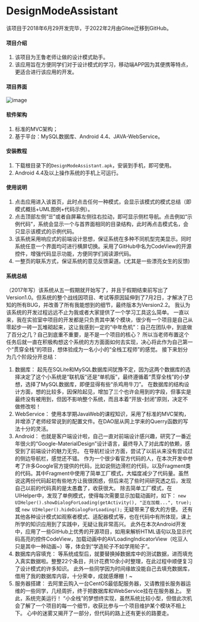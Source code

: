 # DesignModeAssistant
该项目于2018年6月29开发完毕，于2022年2月由Gitee迁移到GitHub。
#### 项目介绍

1. 该项目为王鲁老师让做的设计模式助手。
2. 该应用旨在方便同学们对于设计模式的学习，移动端APP因为其便携等特点，更适合进行该应用的开发。
#### 项目界面
![image](https://user-images.githubusercontent.com/24218765/154843941-cb875f25-092d-4b82-bdd0-aca2bd6db4d6.png)
#### 软件架构

1. 标准的MVC架构；
2. 基于平台：MySQL数据库、Android 4.4、JAVA-WebService。

#### 安装教程

1. 下载根目录下的`DesignModeAssistant.apk`，安装到手机，即可使用。
2. Android 4.4及以上操作系统的手机上可运行。

#### 使用说明

1. 点击应用进入该首页，此时点击任何一种模式，会显示该模式的模式总结（即模式概括+UML图例+代码示例）。
2. 点击顶部左侧“☰”或者自屏幕左侧往右拉动，即可显示侧栏导航。点击例如“示例代码”，系统会显示一个与首界面相同的目录结构，此时再点击模式名，会只显示该模式的示例代码。   
3. 该系统采用响应式的前端设计思想，保证系统在多种不同机型完美显示。同时系统任意一个界面均可进行横屏切换。采用了GitHub中名为CodeView的开源控件，增强代码显示功能，方便同学们阅读源代码。
4. 一整页的联系方式，保证系统的意见反馈渠道。(尤其是一些漂亮女生的反馈)

#### 系统总结
（2017年写）该系统从五一假期就开始写了，并且于假期结束前写出了Version1.0。但系统的整个战线因项目、考试等原因延伸到了7月2日，才解决了已知的所有BUG，并改善了所有我能想到的细节，最终版本为Version2.2。
我认为该系统的开发过程远远不止为我或者大家提供了一个学习工具这么简单。
一直以来，我在实验室中项目的开发都是只负责其中某个模块，很少有一个项目是自己从零起步一砖一瓦堆砌起来，这让我感到一定的“中年危机”：自己在团队中，到底做了百分之几？自己到底重不重要，是不是一个项目的核心？
所以当老师布置这个任务后就一直在积极构想这个系统的方方面面如何去实现，决心将此作为自己第一个“贯穿全栈”的项目，想体验成为一名小小的“全栈工程师”的感觉。
接下来划分为几个阶段分开总结：
1. 数据库：
起先在SQLite和MySQL数据库间犹豫不定，因为这两个数据库的选择决定了这个小系统是“联机版”还是“单机版”，最终遵循着“贯穿全栈”的小梦想，选择了MySQL数据库，即便显得有些“杀鸡用牛刀”。
在数据库的结构设计方面，想的比较多，因保险起见，增加了三个也许会用到的字段，但事实是最终没有被用到，但因不影响整个系统，而且本着“开放-封闭”原则，决定不做修改啦！
2. WebService：
使用本学期JavaWeb的课程知识，采用了标准的MVC架构，并增添了老师经常说到的配置文件。在DAO层从网上学来的Querry函数的写法十分的灵活。
3. Android：
也就是客户端设计啦，自己一直对前端设计感兴趣，研究了一番近年很火的“Google-MaterialDesign”设计语言，最终导入了对此库的依赖，感受到了前端设计的魅力无穷。
在导航栏设计方面，尝试了以前从来没有尝试过的侧边导航栏，感觉还不错。
作为一个很少看官方代码的人，在本次开发中参考了许多Google官方提供的代码，比如说侧边滑栏的代码，以及Fragment类的代码。其中Fragment中使用了简单工厂模式，大幅度减少了代码量。虽然说这两份代码起初有些地方让我很困惑，但后来花了些时间研究透之后，发现自己以前的代码真的是太愚蠢了，收获很大。
除去简单工厂模式，在UIHelper中，发现了单例模式，使得每次需要显示加载动画时，如下：
`new UIHelper().showDialogForLoading(getActivity(), "正在加载...", true);`
或
`new UIHelper().hideDialogForLoading();`
无疑带来了极大的方便。
还有其他各种设计模式如观察者模式、适配器模式等，也在代码中有所体现，课上所学的知识应用到了实践中，无疑让我非常高兴。
此外在本次Android开发中，应用了一些GitHub上优秀的开源项目，如用来解析HTML语句以及显示代码高亮的控件CodeView，加载动画中的AVLoadingIndicatorView（吃豆人只是其中一种动画~）等，体会到“学造轮子不如学用轮子”。
4. 数据库内容填充：
等系统成型后，就要替换掉数据库中的测试数据，进而填充入真实数据啦。整整22个条目，共计花费10余小时整理，在此过程中顺便复习了设计模式的许多知识。
此外一些同学因为时间缘故没能自己去填充数据库，借用了我的数据库内容，十分荣幸，成就感爆棚！~
5. 服务器搭建：
去阿里云购入一台CentOS最低配服务器，又请教擅长服务器运维的一些同学，几经周折，终于把数据库和WebService挂在在服务器上。
至此，系统完美运行！
“小全栈”的梦想终实现，虽然系统比较小型，但借此次机会了解了一个项目的每一个细节，收获比参与一个项目维护某个模块不相上下。
心中的迷雾又揭开了一部分，但代码的路上还有更长的路要走。
